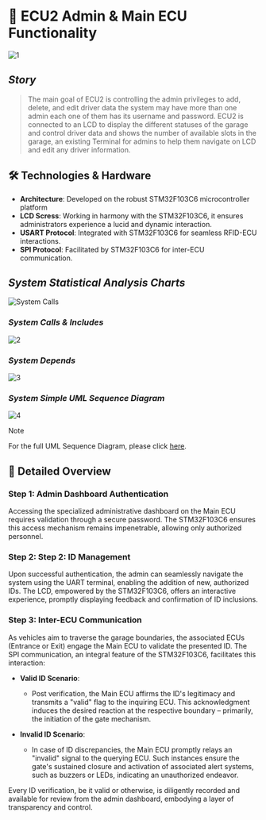 # 🚧 ECU2 Admin & Main ECU Functionality

![1](https://github.com/Hesham-14/Private_Garage_System/blob/main/ECU%202%20-%20Admin%20Unit/Documents/ECU2%20Includes.png)

## *Story*
> The main goal of ECU2 is controlling the admin privileges to add, delete, and edit driver data the system may have more than one admin each one of them has its username and password. ECU2 is connected to an LCD to display the different statuses of the garage and control driver data and shows the number of available slots in the garage, an existing Terminal for admins to help them navigate on LCD and edit any driver information.


## 🛠 Technologies & Hardware

- **Architecture**: Developed on the robust STM32F103C6 microcontroller platform
- **LCD Scress**: Working in harmony with the STM32F103C6, it ensures administrators experience a lucid and dynamic interaction.
- **USART Protocol**: Integrated with STM32F103C6 for seamless RFID-ECU interactions.
- **SPI Protocol**: Facilitated by STM32F103C6 for inter-ECU communication.
  
## *System Statistical Analysis Charts*
![System Calls](https://github.com/Hesham-14/Private_Garage_System/blob/main/ECU%202%20-%20Admin%20Unit/Documents/ECU2%20Charts.png)
### *System Calls & Includes*
![2](https://github.com/Hesham-14/Private_Garage_System/blob/main/ECU%202%20-%20Admin%20Unit/Documents/ECU2%20Calls.png)
### *System Depends*
![3](https://github.com/Hesham-14/Private_Garage_System/blob/main/ECU%202%20-%20Admin%20Unit/Documents/ECU2%20DependsON.png)
### *System Simple UML Sequence Diagram*
![4](https://github.com/Hesham-14/Private_Garage_System/blob/main/ECU%202%20-%20Admin%20Unit/Documents/ECU2%20Simple%20UML%20Sequence%20Diagram.png)
> [!NOTE]
> For the full UML Sequence Diagram, please click [here](https://github.com/Hesham-14/Private_Garage_System/blob/main/ECU%202%20-%20Admin%20Unit/Documents/ECU2%20UML%20SequenceDiagram.png).


## 📖 Detailed Overview

### Step 1: Admin Dashboard Authentication
Accessing the specialized administrative dashboard on the Main ECU requires validation through a secure password. The STM32F103C6 ensures this access mechanism remains impenetrable, allowing only authorized personnel.

### Step 2: Step 2: ID Management
Upon successful authentication, the admin can seamlessly navigate the system using the UART terminal, enabling the addition of new, authorized IDs. The LCD, empowered by the STM32F103C6, offers an interactive experience, promptly displaying feedback and confirmation of ID inclusions.

### Step 3: Inter-ECU Communication
As vehicles aim to traverse the garage boundaries, the associated ECUs (Entrance or Exit) engage the Main ECU to validate the presented ID. The SPI communication, an integral feature of the STM32F103C6, facilitates this interaction:

- **Valid ID Scenario**:
  - Post verification, the Main ECU affirms the ID's legitimacy and transmits a "valid" flag to the inquiring ECU. This acknowledgment induces the desired reaction at the respective boundary – primarily, the initiation of the gate mechanism.

- **Invalid ID Scenario**:
  - In case of ID discrepancies, the Main ECU promptly relays an "invalid" signal to the querying ECU. Such instances ensure the gate's sustained closure and activation of associated alert systems, such as buzzers or LEDs, indicating an unauthorized endeavor.

Every ID verification, be it valid or otherwise, is diligently recorded and available for review from the admin dashboard, embodying a layer of transparency and control.
